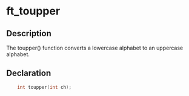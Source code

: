 # ft_toupper

## Description
The toupper() function converts a lowercase alphabet to an uppercase alphabet.
## Declaration
```c
	int toupper(int ch);
```
